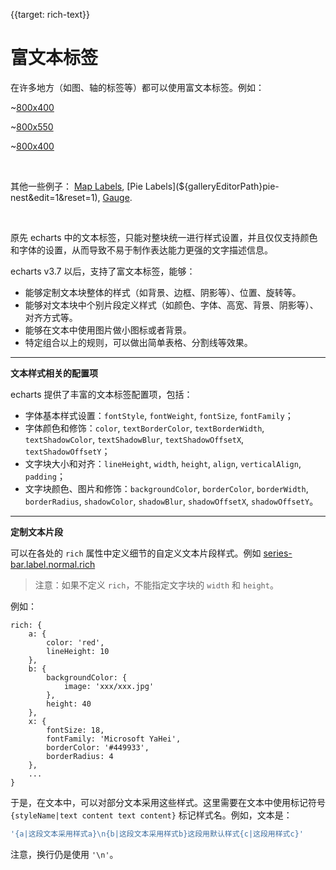 
{{target: rich-text}}

# 富文本标签

在许多地方（如图、轴的标签等）都可以使用富文本标签。例如：

~[800x400](${galleryViewPath}pie-rich-text&edit=1&reset=1)

~[800x550](${galleryViewPath}treemap-obama&edit=1&reset=1)

~[800x400](${galleryViewPath}bar-rich-text&edit=1&reset=1)

<br>

其他一些例子：
[Map Labels](${galleryEditorPath}map-labels&edit=1&reset=1),
[Pie Labels](${galleryEditorPath}pie-nest&edit=1&reset=1),
[Gauge](${galleryEditorPath}gauge-car&edit=1&reset=1).


<br>


原先 echarts 中的文本标签，只能对整块统一进行样式设置，并且仅仅支持颜色和字体的设置，从而导致不易于制作表达能力更强的文字描述信息。

echarts v3.7 以后，支持了富文本标签，能够：

+ 能够定制文本块整体的样式（如背景、边框、阴影等）、位置、旋转等。
+ 能够对文本块中个别片段定义样式（如颜色、字体、高宽、背景、阴影等）、对齐方式等。
+ 能够在文本中使用图片做小图标或者背景。
+ 特定组合以上的规则，可以做出简单表格、分割线等效果。


---

**文本样式相关的配置项**

echarts 提供了丰富的文本标签配置项，包括：

+ 字体基本样式设置：`fontStyle`, `fontWeight`, `fontSize`, `fontFamily`；
+ 字体颜色和修饰：`color`, `textBorderColor`, `textBorderWidth`, `textShadowColor`, `textShadowBlur`, `textShadowOffsetX`, `textShadowOffsetY`；
+ 文字块大小和对齐：`lineHeight`, `width`, `height`, `align`, `verticalAlign`, `padding`；
+ 文字块颜色、图片和修饰：`backgroundColor`, `borderColor`, `borderWidth`, `borderRadius`, `shadowColor`, `shadowBlur`, `shadowOffsetX`, `shadowOffsetY`。


---

**定制文本片段**

可以在各处的 `rich` 属性中定义细节的自定义文本片段样式。例如 [series-bar.label.normal.rich](option.html#series-bar.label.normal.rich)

> 注意：如果不定义 `rich`，不能指定文字块的 `width` 和 `height`。

例如：

```
rich: {
    a: {
        color: 'red',
        lineHeight: 10
    },
    b: {
        backgroundColor: {
            image: 'xxx/xxx.jpg'
        },
        height: 40
    },
    x: {
        fontSize: 18,
        fontFamily: 'Microsoft YaHei',
        borderColor: '#449933',
        borderRadius: 4
    },
    ...
}
```

于是，在文本中，可以对部分文本采用这些样式。这里需要在文本中使用标记符号 `{styleName|text content text content}` 标记样式名。例如，文本是：

```js
'{a|这段文本采用样式a}\n{b|这段文本采用样式b}这段用默认样式{c|这段用样式c}'
```

注意，换行仍是使用 `'\n'`。
